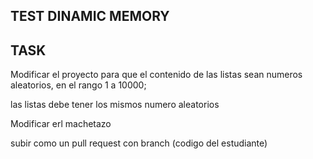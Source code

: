 ## TEST DINAMIC MEMORY 

## TASK

Modificar el proyecto para que el contenido de las listas sean numeros aleatorios, en el rango 1 a 10000;

las listas debe tener los mismos numero aleatorios 

Modificar erl machetazo

subir como un pull request con branch (codigo del estudiante)


